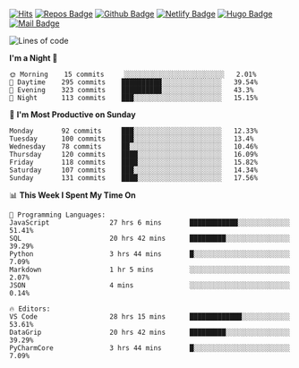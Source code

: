 

[![Hits](https://hits.seeyoufarm.com/api/count/incr/badge.svg?url=https%3A%2F%2Fgithub.com/sangm1n)](https://hits.seeyoufarm.com) 
[![Repos Badge](https://badges.pufler.dev/repos/sangm1n)](https://badges.pufler.dev)
[![Github Badge](http://img.shields.io/badge/-github-black?style=flat-square&logo=github&logoColor=white&link=https:https://github.com/sangm1n/)](https://github.com/sangm1n/)
[![Netlify Badge](https://img.shields.io/badge/-TIL-00C7B7?style=flat-square&logo=Netlify&logoColor=white&link=https://sangminlog.netlify.com)](https://sangminlog.netlify.com)
[![Hugo Badge](https://img.shields.io/badge/-techblog-FF4088?style=flat-square&logo=Hugo&logoColor=white&link=https://sangm1n.github.io)](https://sangm1n.github.io)
[![Mail Badge](http://img.shields.io/badge/-mail-D14836?style=flat-square&logo=Gmail&logoColor=white&link=mailto:dltkd96als@naver.com)](mailto:dltkd96als@naver.com/)

<!--START_SECTION:waka-->
![Lines of code](https://img.shields.io/badge/From%20Hello%20World%20I%27ve%20Written-2.3%20million%20lines%20of%20code-blue)

**I'm a Night 🦉** 

```text
🌞 Morning    15 commits     ░░░░░░░░░░░░░░░░░░░░░░░░░   2.01% 
🌆 Daytime    295 commits    ██████████░░░░░░░░░░░░░░░   39.54% 
🌃 Evening    323 commits    ██████████░░░░░░░░░░░░░░░   43.3% 
🌙 Night      113 commits    ███░░░░░░░░░░░░░░░░░░░░░░   15.15%

```
📅 **I'm Most Productive on Sunday** 

```text
Monday       92 commits     ███░░░░░░░░░░░░░░░░░░░░░░   12.33% 
Tuesday      100 commits    ███░░░░░░░░░░░░░░░░░░░░░░   13.4% 
Wednesday    78 commits     ██░░░░░░░░░░░░░░░░░░░░░░░   10.46% 
Thursday     120 commits    ████░░░░░░░░░░░░░░░░░░░░░   16.09% 
Friday       118 commits    ████░░░░░░░░░░░░░░░░░░░░░   15.82% 
Saturday     107 commits    ███░░░░░░░░░░░░░░░░░░░░░░   14.34% 
Sunday       131 commits    ████░░░░░░░░░░░░░░░░░░░░░   17.56%

```


📊 **This Week I Spent My Time On** 

```text
💬 Programming Languages: 
JavaScript               27 hrs 6 mins       ████████████░░░░░░░░░░░░░   51.41% 
SQL                      20 hrs 42 mins      █████████░░░░░░░░░░░░░░░░   39.29% 
Python                   3 hrs 44 mins       █░░░░░░░░░░░░░░░░░░░░░░░░   7.09% 
Markdown                 1 hr 5 mins         ░░░░░░░░░░░░░░░░░░░░░░░░░   2.07% 
JSON                     4 mins              ░░░░░░░░░░░░░░░░░░░░░░░░░   0.14%

🔥 Editors: 
VS Code                  28 hrs 15 mins      █████████████░░░░░░░░░░░░   53.61% 
DataGrip                 20 hrs 42 mins      █████████░░░░░░░░░░░░░░░░   39.29% 
PyCharmCore              3 hrs 44 mins       █░░░░░░░░░░░░░░░░░░░░░░░░   7.09%

```


<!--END_SECTION:waka-->


<!--
**sangm1n/sangm1n** is a ✨ _special_ ✨ repository because its `README.md` (this file) appears on your GitHub profile.

Here are some ideas to get you started:

- 🔭 I’m currently working on ...
- 🌱 I’m currently learning ...
- 👯 I’m looking to collaborate on ...
- 🤔 I’m looking for help with ...
- 💬 Ask me about ...
- 📫 How to reach me: ...
- 😄 Pronouns: ...
- ⚡ Fun fact: ...

https://shields.io/
-->


